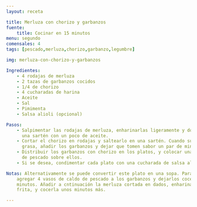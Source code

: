 ```yaml
---
layout: receta

title: Merluza con chorizo y garbanzos
fuente:
    title: Cocinar en 15 minutos
menu: segundo
comensales: 4
tags: [pescado,merluza,chorizo,garbanzo,legumbre]

img: merluza-con-chorizo-y-garbanzos

Ingredientes:
    - 4 rodajas de merluza
    - 2 tazas de garbanzos cocidos
    - 1/4 de chorizo
    - 4 cucharadas de harina
    - Aceite
    - Sal
    - Pimimenta
    - Salsa alioli (opcional)

Pasos:
    - Salpimentar las rodajas de merluza, enharinarlas ligeramente y dorarlas en
      una sartén con un poco de aceite.
    - Cortar el chorizo en rodajas y saltearlo en una sartén. Cuando suelte la
      grasa, añadir los garbanzos y dejar que tomen sabor un par de minutos.
    - Distribuir los garbanzos con chorizo en los platos, y colocar una rodaja
      de pescado sobre ellos.
    - Si se desea, condimentar cada plato con una cucharada de salsa alioli.

Notas: Alternativamente se puede convertir este plato en una sopa. Para ello
    agregar 4 vasos de caldo de pescado a los garbanzos y dejarlos cocer unos
    minutos. Añadir a cntinuación la merluza cortada en dados, enharinada y
    frita, y cocerla unos minutos más.

---
```

